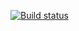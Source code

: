 [![Build status](https://ci.appveyor.com/api/projects/status/r3ovn31104kcofpa?svg=true)](https://ci.appveyor.com/project/EKukhotskaya/dz-project-at-2-7)
